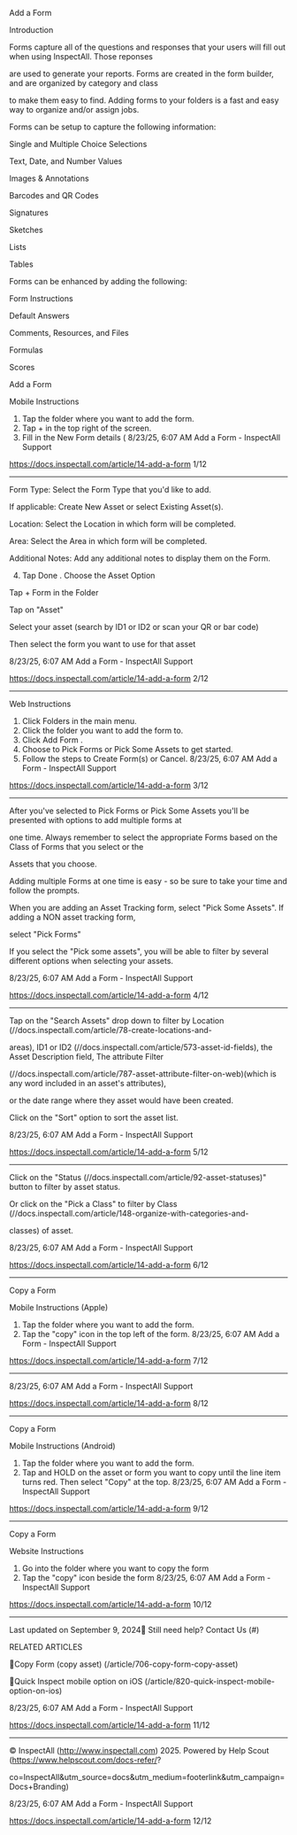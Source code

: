 Add a Form

Introduction

Forms capture all of the questions and responses that your users will fill out when using InspectAll. Those reponses

are used to generate your reports. Forms are created in the form builder, and are organized by category and class

to make them easy to find. Adding forms to your folders is a fast and easy way to organize and/or assign jobs.

Forms can be setup to capture the following information:

Single and Multiple Choice Selections

Text, Date, and Number Values

Images & Annotations

Barcodes and QR Codes

Signatures

Sketches

Lists

Tables

Forms can be enhanced by adding the following:

Form Instructions

Default Answers

Comments, Resources, and Files

Formulas

Scores

Add a Form

Mobile Instructions

1. Tap the folder where you want to add the form.
2. Tap  +  in the top right of the screen.
3. Fill in the New Form details (
8/23/25, 6:07 AM Add a Form - InspectAll Support

https://docs.inspectall.com/article/14-add-a-form 1/12


---

Form Type: Select the Form Type that you'd like to add.

If applicable: Create New Asset or select Existing Asset(s).

Location: Select the Location in which form will be completed.

Area: Select the Area in which form will be completed.

Additional Notes: Add any additional notes to display them on the Form.

4. Tap  Done  .
Choose the Asset Option

Tap + Form in the Folder

Tap on "Asset"

Select your asset (search by ID1 or ID2 or scan your QR or bar code)

Then select the form you want to use for that asset

8/23/25, 6:07 AM Add a Form - InspectAll Support

https://docs.inspectall.com/article/14-add-a-form 2/12


---

Web Instructions

1. Click  Folders  in the main menu.
2. Click the folder you want to add the form to.
3. Click  Add Form  .
4. Choose to  Pick Forms  or  Pick Some Assets  to get started.
5. Follow the steps to  Create Form(s)  or Cancel.
8/23/25, 6:07 AM Add a Form - InspectAll Support

https://docs.inspectall.com/article/14-add-a-form 3/12


---

After you've selected to Pick Forms or Pick Some Assets you'll be presented with options to add multiple forms at

one time. Always remember to select the appropriate Forms based on the Class of Forms that you select or the

Assets that you choose.

Adding multiple Forms at one time is easy - so be sure to take your time and follow the prompts.

When you are adding an Asset Tracking form, select "Pick Some Assets". If adding a NON asset tracking form,

select "Pick Forms"

If you select the "Pick some assets", you will be able to filter by several different options when selecting your assets.

8/23/25, 6:07 AM Add a Form - InspectAll Support

https://docs.inspectall.com/article/14-add-a-form 4/12


---

Tap on the "Search Assets" drop down to filter by Location (//docs.inspectall.com/article/78-create-locations-and-

areas), ID1 or ID2 (//docs.inspectall.com/article/573-asset-id-fields), the Asset Description field, The attribute Filter

(//docs.inspectall.com/article/787-asset-attribute-filter-on-web)(which is any word included in an asset's attributes),

or the date range where they asset would have been created.

Click on the "Sort" option to sort the asset list.

8/23/25, 6:07 AM Add a Form - InspectAll Support

https://docs.inspectall.com/article/14-add-a-form 5/12


---

Click on the "Status (//docs.inspectall.com/article/92-asset-statuses)" button to filter by asset status.

Or click on the "Pick a Class" to filter by Class (//docs.inspectall.com/article/148-organize-with-categories-and-

classes) of asset.

8/23/25, 6:07 AM Add a Form - InspectAll Support

https://docs.inspectall.com/article/14-add-a-form 6/12


---

Copy a Form

Mobile Instructions (Apple)

1. Tap the folder where you want to add the form.
2. Tap the "copy" icon in the top left of the form.
8/23/25, 6:07 AM Add a Form - InspectAll Support

https://docs.inspectall.com/article/14-add-a-form 7/12


---

8/23/25, 6:07 AM Add a Form - InspectAll Support

https://docs.inspectall.com/article/14-add-a-form 8/12


---

Copy a Form

Mobile Instructions (Android)

1. Tap the folder where you want to add the form.
2. Tap and HOLD on the asset or form you want to copy until the line item turns red. Then select "Copy" at the top.
8/23/25, 6:07 AM Add a Form - InspectAll Support

https://docs.inspectall.com/article/14-add-a-form 9/12


---

Copy a Form

Website Instructions

1. Go into the folder where you want to copy the form
2. Tap the "copy" icon beside the form
8/23/25, 6:07 AM Add a Form - InspectAll Support

https://docs.inspectall.com/article/14-add-a-form 10/12


---

Last updated on September 9, 2024 Still need help? Contact Us (#)

RELATED ARTICLES

Copy Form (copy asset) (/article/706-copy-form-copy-asset)

Quick Inspect mobile option on iOS (/article/820-quick-inspect-mobile-option-on-ios)

8/23/25, 6:07 AM Add a Form - InspectAll Support

https://docs.inspectall.com/article/14-add-a-form 11/12


---

© InspectAll (http://www.inspectall.com) 2025. Powered by Help Scout (https://www.helpscout.com/docs-refer/?

co=InspectAll&utm_source=docs&utm_medium=footerlink&utm_campaign=Docs+Branding)

8/23/25, 6:07 AM Add a Form - InspectAll Support

https://docs.inspectall.com/article/14-add-a-form 12/12

